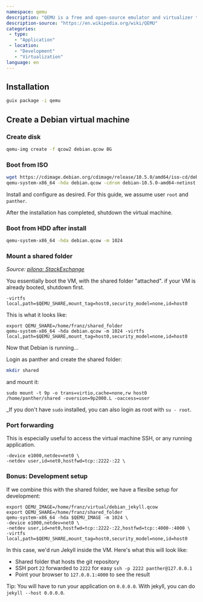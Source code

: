 ```yaml
---
namespace: qemu
description: "QEMU is a free and open-source emulator and virtualizer that can perform hardware virtualization."
description-source: "https://en.wikipedia.org/wiki/QEMU"
categories:
 - type:
   - "Application"
 - location:
   - "Development"
   - "Virtualization"
language: en
---
```


## Installation

```bash
guix package -i qemu
```

## Create a Debian virtual machine

### Create disk

```bash
qemu-img create -f qcow2 debian.qcow 8G
```

### Boot from ISO

```bash
wget https://cdimage.debian.org/cdimage/release/10.5.0/amd64/iso-cd/debian-10.5.0-amd64-netinst.iso
qemu-system-x86_64 -hda debian.qcow -cdrom debian-10.5.0-amd64-netinst.iso -boot d -m 512
```

Install and configure as desired. For this guide, we assume user `root` and `panther`.

After the installation has completed, shutdown the virtual machine.

### Boot from HDD after install

```bash
qemu-system-x86_64 -hda debian.qcow -m 1024
```

### Mount a shared folder

_Source: [pilona: StackExchange](https://superuser.com/a/628381)_

You essentially boot the VM, with the shared folder "attached". if your VM is already booted, shutdown first.

```
-virtfs local,path=$QEMU_SHARE,mount_tag=host0,security_model=none,id=host0
```

This is what it looks like:

```
export QEMU_SHARE=/home/franz/shared_folder
qemu-system-x86_64 -hda debian.qcow -m 1024 -virtfs local,path=$QEMU_SHARE,mount_tag=host0,security_model=none,id=host0
```

Now that Debian is running...

Login as panther and create the shared folder:

```bash
mkdir shared
```

and mount it:

```
sudo mount -t 9p -o trans=virtio,cache=none,rw host0 /home/panther/shared -oversion=9p2000.L -oaccess=user
```

_If you don't have `sudo` installed, you can also login as root with `su - root`.

### Port forwarding

This is especially useful to access the virtual machine SSH, or any running application.

```
-device e1000,netdev=net0 \
-netdev user,id=net0,hostfwd=tcp::2222-:22 \
```

### Bonus: Development setup

If we combine this with the shared folder, we have a flexibe setup for development:

``` 
export QEMU_IMAGE=/home/franz/virtual/debian_jekyll.qcow
export QEMU_SHARE=/home/franz/shared_folder
qemu-system-x86_64 -hda $QEMU_IMAGE -m 1024 \
-device e1000,netdev=net0 \
-netdev user,id=net0,hostfwd=tcp::2222-:22,hostfwd=tcp::4000-:4000 \
-virtfs local,path=$QEMU_SHARE,mount_tag=host0,security_model=none,id=host0
```

In this case, we'd run Jekyll inside the VM. Here's what this will look like:

- Shared folder that hosts the git repository
- SSH port `22` forwarded to `2222` for easy `ssh -p 2222 panther@127.0.0.1`
- Point your browser to `127.0.0.1:4000` to see the result

Tip: You will have to run your application on `0.0.0.0`. 
With jekyll, you can do `jekyll --host 0.0.0.0`.
